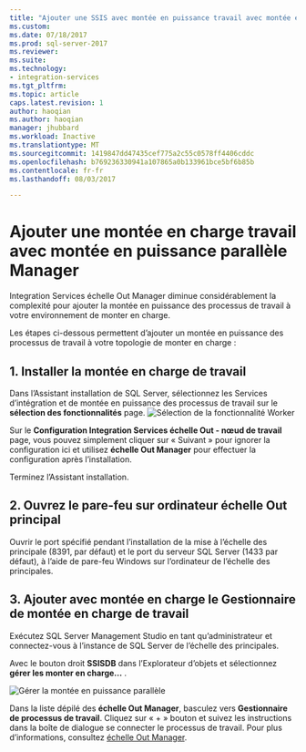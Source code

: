 ```yaml
---
title: "Ajouter une SSIS avec montée en puissance travail avec montée en puissance parallèle Manager | Documents Microsoft"
ms.custom: 
ms.date: 07/18/2017
ms.prod: sql-server-2017
ms.reviewer: 
ms.suite: 
ms.technology:
- integration-services
ms.tgt_pltfrm: 
ms.topic: article
caps.latest.revision: 1
author: haoqian
ms.author: haoqian
manager: jhubbard
ms.workload: Inactive
ms.translationtype: MT
ms.sourcegitcommit: 1419847dd47435cef775a2c55c0578ff4406cddc
ms.openlocfilehash: b769236330941a107865a0b133961bce5bf6b85b
ms.contentlocale: fr-fr
ms.lasthandoff: 08/03/2017

---
```

# <a name="add-a-scale-out-worker-with-scale-out-manager"></a>Ajouter une montée en charge travail avec montée en puissance parallèle Manager

Integration Services échelle Out Manager diminue considérablement la complexité pour ajouter la montée en puissance des processus de travail à votre environnement de monter en charge. 

Les étapes ci-dessous permettent d’ajouter un montée en puissance des processus de travail à votre topologie de monter en charge :

## <a name="1-install-scale-out-worker"></a>1. Installer la montée en charge de travail
Dans l’Assistant installation de SQL Server, sélectionnez les Services d’intégration et de montée en puissance des processus de travail sur le **sélection des fonctionnalités** page. 
![Sélection de la fonctionnalité Worker](media/feature-select-worker.PNG)

Sur le **Configuration Integration Services échelle Out - nœud de travail** page, vous pouvez simplement cliquer sur « Suivant » pour ignorer la configuration ici et utilisez **échelle Out Manager** pour effectuer la configuration après l’installation.

Terminez l’Assistant installation.

## <a name="2-open-firewall-on-scale-out-master-computer"></a>2. Ouvrez le pare-feu sur ordinateur échelle Out principal
Ouvrir le port spécifié pendant l’installation de la mise à l’échelle des principale (8391, par défaut) et le port du serveur SQL Server (1433 par défaut), à l’aide de pare-feu Windows sur l’ordinateur de l’échelle des principales.

## <a name="3-add-scale-out-worker-with-scale-out-manager"></a>3. Ajouter avec montée en charge le Gestionnaire de montée en charge de travail
Exécutez SQL Server Management Studio en tant qu’administrateur et connectez-vous à l’instance de SQL Server de l’échelle des principales.

Avec le bouton droit **SSISDB** dans l’Explorateur d’objets et sélectionnez **gérer les monter en charge...** . 

![Gérer la montée en puissance parallèle](media/manage-scale-out.PNG)

Dans la liste dépilé des **échelle Out Manager**, basculez vers **Gestionnaire de processus de travail**. Cliquez sur « + » bouton et suivez les instructions dans la boîte de dialogue se connecter le processus de travail. Pour plus d’informations, consultez [échelle Out Manager](integration-services-ssis-scale-out-manager.md).

